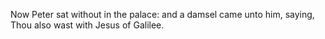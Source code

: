 Now Peter sat without in the palace: and a damsel came unto him, saying, Thou also wast with Jesus of Galilee.
